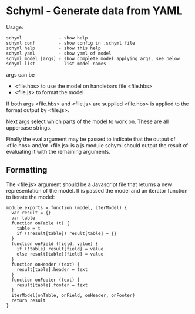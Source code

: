 # Schyml - Generate data from YAML

Usage:
    
    schyml              - show help
    schyml conf         - show config in .schyml file
    schyml help         - show this help
    schyml yaml         - show yaml of model
    schyml model [args] - show complete model applying args, see below
    schyml list         - list model names

args can be

  * <file.hbs> to use the model on handlebars file <file.hbs>
  * <file.js> to format the model

If both args <file.hbs> and <file.js> are supplied <file.hbs> is applied to
the format output by <file.js>.

Next args select which parts of the model to work on.  These are all uppercase
strings.

Finally the eval argument may be passed to indicate that the output of
<file.hbs> and/or <file.js> is a js module schyml should output the result of
evaluating it with the remaining arguments.

## Formatting

The <file.js> argument should be a Javascript file that returns a new
representation of the model. It is passed the model and an iterator function
to iterate the model:

	module.exports = function (model, iterModel) {
	  var result = {}
	  var table
	  function onTable (t) {
		table = t
		if (!result[table]) result[table] = {}
	  }
	  function onField (field, value) {
		if (!table) result[field] = value
		else result[table][field] = value
	  }
	  function onHeader (text) {
		result[table].header = text
	  }
	  function onFooter (text) {
		result[table].footer = text
	  }
	  iterModel(onTable, onField, onHeader, onFooter)
	  return result
	}
